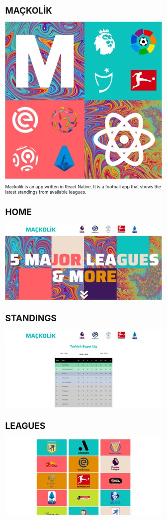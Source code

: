 # MAÇKOLİK

![MACKOLIK](logo.png) 

Mackolik is an app written in React Native.
It is a football app that shows the latest standings from available leagues.

# HOME
![Home](src/assets/images/screenshot-home.png) 

# STANDINGS
![Standings](src/assets/images/screenshot-standings.png)

# LEAGUES
![leagues](src/assets/images/screenshot-leagues.png)



